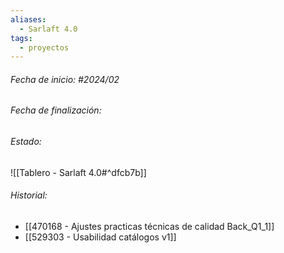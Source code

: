 ```yaml
---
aliases:
  - Sarlaft 4.0
tags:
  - proyectos
---
```

###### Fecha de inicio: #2024/02
###### Fecha de finalización:

###### Estado: 

![[Tablero - Sarlaft 4.0#^dfcb7b]]

###### Historial:

- [[470168 - Ajustes practicas técnicas de calidad Back_Q1_1]]
- [[529303  - Usabilidad catálogos v1]]
